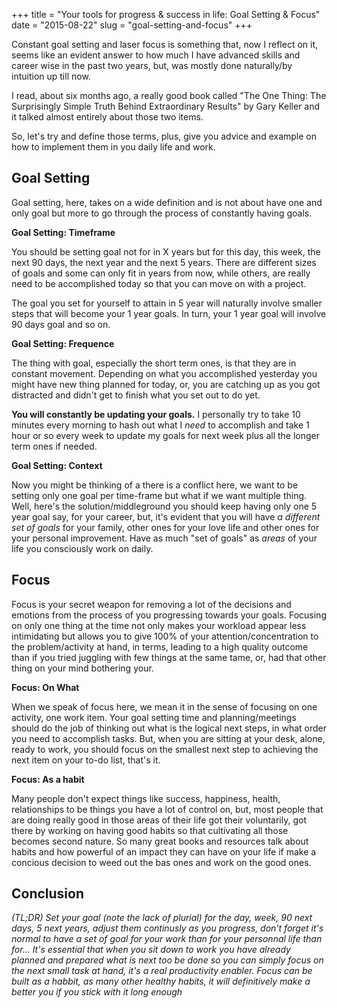 +++
title = "Your tools for progress & success in life: Goal Setting & Focus"
date = "2015-08-22"
slug = "goal-setting-and-focus"
+++

Constant goal setting and laser focus is something that, now I reflect on it, seems like an evident answer to how much I have advanced skills and career wise in the past two years, but, was mostly done naturally/by intuition up till now.

I read, about six months ago, a really good book called "The One Thing: The Surprisingly Simple Truth Behind Extraordinary Results" by Gary Keller and it talked almost entirely about those two items.

So, let's try and define those terms, plus, give you advice and example on how to implement them in you daily life and work.

## Goal Setting

Goal setting, here, takes on a wide definition and is not about have one and only goal but more to go through the process of constantly having goals.

**Goal Setting: Timeframe**

You should be setting goal not for in X years but for this day, this week, the next 90 days, the next year and the next 5 years. There are different sizes of goals and some can only fit in years from now, while others, are really need to be accomplished today so that you can move on with a project.

The goal you set for yourself to attain in 5 year will naturally involve smaller steps that will become your 1 year goals. In turn, your 1 year goal will involve 90 days goal and so on.

**Goal Setting: Frequence**

The thing with goal, especially the short term ones, is that they are in constant movement. Depending on what you accomplished yesterday you might have new thing planned for today, or, you are catching up as you got distracted and didn't get to finish what you set out to do yet.

__You will constantly be updating your goals.__ I personally try to take 10 minutes every morning to hash out what I _need_ to accomplish and take 1 hour or so every week to update my goals for next week plus all the longer term ones if needed.

**Goal Setting: Context**

Now you might be thinking of a there is a conflict here, we want to be setting only one goal per time-frame but what if we want multiple thing. Well, here's the solution/middleground you should keep having only one 5 year goal say, for your career, but, it's evident that you will have _a different set of goals_ for your family, other ones for your love life and other ones for your personal improvement. Have as much "set of goals" as _areas_ of your life you consciously work on daily.

## Focus

Focus is your secret weapon for removing a lot of the decisions and emotions from the process of you progressing towards your goals. Focusing on only one thing at the time not only makes your workload appear less intimidating but allows you to give 100% of your attention/concentration to the problem/activity at hand, in terms, leading to a high quality outcome than if you tried juggling with few things at the same tame, or, had that other thing on your mind bothering your.

**Focus: On What**

When we speak of focus here, we mean it in the sense of focusing on one activity, one work item. Your goal setting time and planning/meetings should do the job of thinking out what is the logical next steps, in what order you need to accomplish tasks. But, when you are sitting at your desk, alone, ready to work, you should focus on the smallest next step to achieving the next item on your to-do list, that's it.

**Focus: As a habit**

Many people don't expect things like success, happiness, health, relationships to be things you have a lot of control on, but, most people that are doing really good in those areas of their life got their voluntarily, got there by working on having good habits so that cultivating all those becomes second nature. So many great books and resources talk about habits and how powerful of an impact they can have on your life if make a concious decision to weed out the bas ones and work on the good ones.

## Conclusion

_(TL;DR) Set your goal (note the lack of plurial) for the day, week, 90 next days, 5 next years, adjust them continusly as you progress, don't forget it's normal to have a set of goal for your work than for your personnal life than for... It's essential that when you sit down to work you have already planned and prepared what is next too be done so you can simply focus on the next small task at hand, it's a real productivity enabler. Focus can be built as a habbit, as many other healthy habits, it will definitively make a better you if you stick with it long enough_
